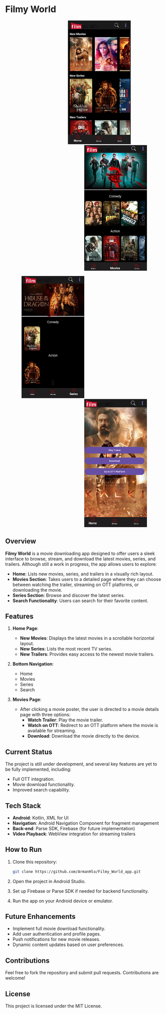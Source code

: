 # Filmy World

<p align="center">
  <a href="https://github.com/ArmanHlo/Filmy_World_app/blob/master/p/home.png">
    <img src="https://github.com/ArmanHlo/Filmy_World_app/blob/master/p/home.png" alt="Home" width="200" style="margin-right: 200px;margin-left: 200px;" />
  </a>
  <a href="https://github.com/ArmanHlo/Filmy_World_app/blob/master/p/movies.png">
    <img src="https://github.com/ArmanHlo/Filmy_World_app/blob/master/p/movies.png" alt="Movies" width="200" style="margin-left: 200px;" />
  </a>
</p>

<p align="center">
  <a href="https://github.com/ArmanHlo/Filmy_World_app/blob/master/p/series.png">
    <img src="https://github.com/ArmanHlo/Filmy_World_app/blob/master/p/series.png" alt="Series" width="200" style="margin-right: 200px;" />
  </a>
  <a href="https://github.com/ArmanHlo/Filmy_World_app/blob/master/p/clicked.png">
    <img src="https://github.com/ArmanHlo/Filmy_World_app/blob/master/p/clicked.png" alt="Clicked" width="200" style="margin-left: 200px;" />
  </a>
</p>




## Overview

**Filmy World** is a movie downloading app designed to offer users a sleek interface to browse, stream, and download the latest movies, series, and trailers. Although still a work in progress, the app allows users to explore:

- **Home**: Lists new movies, series, and trailers in a visually rich layout.
- **Movies Section**: Takes users to a detailed page where they can choose between watching the trailer, streaming on OTT platforms, or downloading the movie.
- **Series Section**: Browse and discover the latest series.
- **Search Functionality**: Users can search for their favorite content.

## Features

1. **Home Page**:
   - **New Movies**: Displays the latest movies in a scrollable horizontal layout.
   - **New Series**: Lists the most recent TV series.
   - **New Trailers**: Provides easy access to the newest movie trailers.
   
2. **Bottom Navigation**:  
   - Home
   - Movies
   - Series
   - Search

3. **Movies Page**:
   - After clicking a movie poster, the user is directed to a movie details page with three options:
     - **Watch Trailer**: Play the movie trailer.
     - **Watch on OTT**: Redirect to an OTT platform where the movie is available for streaming.
     - **Download**: Download the movie directly to the device.

## Current Status

The project is still under development, and several key features are yet to be fully implemented, including:

- Full OTT integration.
- Movie download functionality.
- Improved search capability.

## Tech Stack

- **Android**: Kotlin, XML for UI
- **Navigation**: Android Navigation Component for fragment management
- **Back-end**: Parse SDK, Firebase (for future implementation)
- **Video Playback**: WebView integration for streaming trailers

## How to Run

1. Clone this repository:

    ```bash
    git clone https://github.com/ArmanHlo/Filmy_World_app.git
    ```

2. Open the project in Android Studio.
3. Set up Firebase or Parse SDK if needed for backend functionality.
4. Run the app on your Android device or emulator.

## Future Enhancements

- Implement full movie download functionality.
- Add user authentication and profile pages.
- Push notifications for new movie releases.
- Dynamic content updates based on user preferences.

## Contributions

Feel free to fork the repository and submit pull requests. Contributions are welcome!

## License

This project is licensed under the MIT License.
